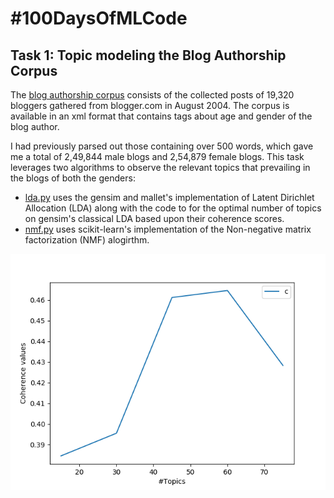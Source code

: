 # #100DaysOfMLCode

## Task 1: Topic modeling the Blog Authorship Corpus

The [blog authorship corpus](http://u.cs.biu.ac.il/~koppel/BlogCorpus.htm) consists of the collected posts of 19,320 bloggers gathered from blogger.com in August 2004. The corpus is available in an xml format that contains tags about age and gender of the blog author. 

I had previously parsed out those containing over 500 words, which gave me a total of 2,49,844 male blogs and 2,54,879 female blogs. This task leverages two algorithms to observe the relevant topics that prevailing in the blogs of both the genders:

* [lda.py](https://github.com/Saurav0074/100daysOfMLCode/blob/master/blog_topic_modeling/code/lda.py) uses the gensim and mallet's implementation of Latent Dirichlet Allocation (LDA) along with the code to for the optimal number of topics on gensim's classical LDA based upon their coherence scores.
* [nmf.py](https://github.com/Saurav0074/100daysOfMLCode/blob/master/blog_topic_modeling/code/nmf.py) uses scikit-learn's implementation of the Non-negative matrix factorization (NMF) alogirthm. 

![Optimal no. of topics](/blog_topic_modeling/outputs/female_blogs.png)


